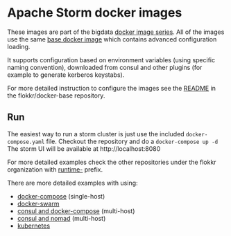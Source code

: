 # Apache Storm docker images

These images are part of the bigdata [docker image series](https://github.com/flokkr). All of the images use the same [base docker image](https://github.com/elek/docker-bigdata-base) which contains advanced configuration loading. 

It supports configuration based on environment variables (using specific naming convention), downloaded from consul and other plugins (for example to generate kerberos keystabs).

For more detailed instruction to configure the images see the [README](https://github.com/flokkr/docker-base/blob/master/README.md) in the flokkr/docker-base repository.

## Run

The easiest way to run a storm cluster is just use the included ```docker-compose.yaml``` file. Checkout the repository and do a ```docker-compose up -d``` The storm UI will be available at http://localhost:8080

For more detailed examples check the other repositories under the flokkr organization with [runtime-](https://github.com/search?q=org%3Aflokkr+runtime) prefix.

There are more detailed examples with using:

*  [docker-compose](https://github.com/flokkr/runtime-compose) (single-host)
* [docker-swarm](https://github.com/flokkr/runtime-swarm)  
* [consul and docker-compose](https://github.com/flokkr/runtime-consul)  (multi-host)
* [consul and nomad](https://github.com/flokkr/runtime-nomad) (multi-host)
* [kubernetes](https://github.com/flokkr/runtime-kubernetes)



